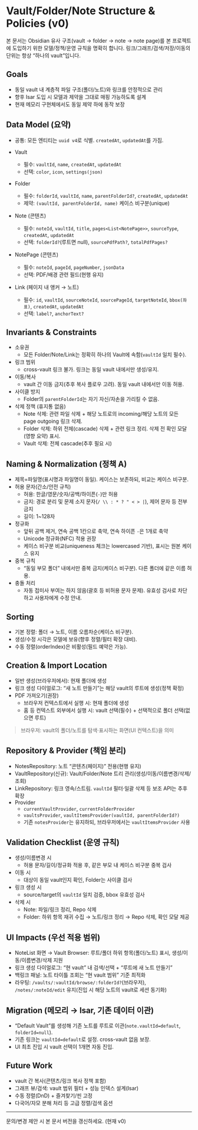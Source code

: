 # Vault/Folder/Note Structure & Policies (v0)

본 문서는 Obsidian 유사 구조(vault → folder → note → note page)를 본 프로젝트에 도입하기 위한 모델/정책/운영 규칙을 명확히 합니다. 링크/그래프/검색/저장/이동의 단위는 항상 “하나의 vault”입니다.

## Goals

- 동일 vault 내 계층적 파일 구조(폴더/노트)와 링크를 안정적으로 관리
- 향후 Isar 도입 시 모델과 제약을 그대로 매핑 가능하도록 설계
- 현재 메모리 구현체에서도 동일 제약 하에 동작 보장

## Data Model (요약)

- 공통: 모든 엔티티는 `uuid v4`로 식별. `createdAt`, `updatedAt`를 가짐.

- Vault

  - 필수: `vaultId`, `name`, `createdAt`, `updatedAt`
  - 선택: `color`, `icon`, `settings(json)`

- Folder

  - 필수: `folderId`, `vaultId`, `name`, `parentFolderId?`, `createdAt`, `updatedAt`
  - 제약: `(vaultId, parentFolderId, name)` 케이스 비구분(unique)

- Note (콘텐츠)

  - 필수: `noteId`, `vaultId`, `title`, `pages<List<NotePage>>`, `sourceType`, `createdAt`, `updatedAt`
  - 선택: `folderId?`(루트면 null), `sourcePdfPath?`, `totalPdfPages?`

- NotePage (콘텐츠)

  - 필수: `noteId`, `pageId`, `pageNumber`, `jsonData`
  - 선택: PDF/배경 관련 필드(현행 유지)

- Link (페이지 내 앵커 → 노트)
  - 필수: `id`, `vaultId`, `sourceNoteId`, `sourcePageId`, `targetNoteId`, `bbox(좌표)`, `createdAt`, `updatedAt`
  - 선택: `label?`, `anchorText?`

## Invariants & Constraints

- 소유권
  - 모든 Folder/Note/Link는 정확히 하나의 Vault에 속함(`vaultId` 일치 필수).
- 링크 범위
  - cross-vault 링크 불가. 링크는 동일 vault 내에서만 생성/유지.
- 이동/복사
  - vault 간 이동 금지(추후 복사 플로우 고려). 동일 vault 내에서만 이동 허용.
- 사이클 방지
  - Folder의 `parentFolderId`는 자기 자신/자손을 가리킬 수 없음.
- 삭제 정책 (휴지통 없음)
  - Note 삭제: 관련 파일 삭제 + 해당 노트로의 incoming/해당 노트의 모든 page outgoing 링크 삭제.
  - Folder 삭제: 하위 전체(cascade) 삭제 + 관련 링크 정리. 삭제 전 확인 모달(영향 요약) 표시.
  - Vault 삭제: 전체 cascade(추후 필요 시)

## Naming & Normalization (정책 A)

- 제목=파일명(표시명과 파일명이 동일). 케이스는 보존하되, 비교는 케이스 비구분.
- 허용 문자(간소/안전 규칙)
  - 허용: 한글/영문/숫자/공백/하이픈(`-`)만 허용
  - 금지: 경로 분리 및 문제 소지 문자(`/ \\ : * ? " < > |`), 제어 문자 등 전부 금지
  - 길이: 1~128자
- 정규화
  - 앞뒤 공백 제거, 연속 공백 1칸으로 축약, 연속 하이픈 `-`은 1개로 축약
  - Unicode 정규화(NFC) 적용 권장
  - 케이스 비구분 비교(uniqueness 체크는 lowercased 기반), 표시는 원본 케이스 유지
- 중복 규칙
  - “동일 부모 폴더” 내에서만 중복 금지(케이스 비구분). 다른 폴더에 같은 이름 허용.
- 충돌 처리
  - 자동 접미사 부여는 하지 않음(괄호 등 비허용 문자 문제). 유효성 검사로 차단하고 사용자에게 수정 안내.

## Sorting

- 기본 정렬: 폴더 → 노트, 이름 오름차순(케이스 비구분).
- 생성/수정 시각은 모델에 보유(향후 정렬/필터 확장 대비).
- 수동 정렬(orderIndex)은 비활성(필드 예약은 가능).

## Creation & Import Location

- 일반 생성(브라우저에서): 현재 폴더에 생성
- 링크 생성 다이얼로그: “새 노트 만들기”는 해당 vault의 루트에 생성(정책 확정)
- PDF 가져오기(권장)
  - 브라우저 컨텍스트에서 실행 시: 현재 폴더에 생성
  - 홈 등 컨텍스트 외부에서 실행 시: vault 선택(필수) + 선택적으로 폴더 선택(없으면 루트)

> 브라우저: vault의 폴더/노트를 탐색·표시하는 화면(UI 컨텍스트)을 의미

## Repository & Provider (책임 분리)

- NotesRepository: 노트 “콘텐츠(페이지)” 전용(현행 유지)
- VaultRepository(신규): Vault/Folder/Note 트리 관리(생성/이동/이름변경/삭제/조회)
- LinkRepository: 링크 영속/스트림. `vaultId` 필터·일괄 삭제 등 보조 API는 추후 확장
- Provider
  - `currentVaultProvider`, `currentFolderProvider`
  - `vaultsProvider`, `vaultItemsProvider(vaultId, parentFolderId?)`
  - 기존 `notesProvider`는 유지하되, 브라우저에서는 `vaultItemsProvider` 사용

## Validation Checklist (운영 규칙)

- 생성/이름변경 시
  - 허용 문자/길이/정규화 적용 후, 같은 부모 내 케이스 비구분 중복 검사
- 이동 시
  - 대상이 동일 vault인지 확인, Folder는 사이클 검사
- 링크 생성 시
  - source/target의 `vaultId` 일치 검증, bbox 유효성 검사
- 삭제 시
  - Note: 파일/링크 정리, Repo 삭제
  - Folder: 하위 항목 재귀 수집 → 노트/링크 정리 → Repo 삭제, 확인 모달 제공

## UI Impacts (우선 적용 범위)

- NoteList 화면 → Vault Browser: 루트/폴더 하위 항목(폴더/노트) 표시, 생성/이동/이름변경/삭제 지원
- 링크 생성 다이얼로그: “현 vault” 내 검색/선택 + “루트에 새 노트 만들기”
- 백링크 패널: 노트 타이틀 조회는 “현 vault 범위” 기준 최적화
- 라우팅: `/vaults/:vaultId/browse/:folderId?`(브라우저), `/notes/:noteId/edit` 유지(진입 시 해당 노트의 vault로 세션 동기화)

## Migration (메모리 → Isar, 기존 데이터 이관)

- “Default Vault”를 생성해 기존 노트를 루트로 이관(`note.vaultId=default`, `folderId=null`).
- 기존 링크는 `vaultId=default`로 설정. cross-vault 없음 보장.
- UI 최초 진입 시 vault 선택이 1개면 자동 진입.

## Future Work

- vault 간 복사(콘텐츠/링크 복사 정책 포함)
- 그래프 뷰/검색: vault 범위 필터 + 성능 인덱스 설계(Isar)
- 수동 정렬(DnD) + 즐겨찾기/핀 고정
- 다국어/자모 분해 처리 등 고급 정렬/검색 옵션

---

문의/변경 제안 시 본 문서 버전을 갱신하세요. (현재 v0)
